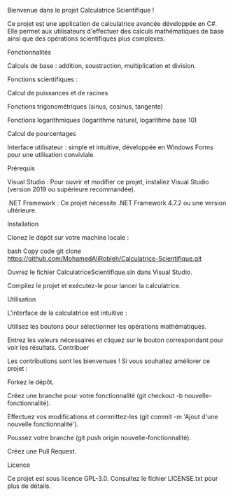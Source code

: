 Bienvenue dans le projet Calculatrice Scientifique ! 

Ce projet est une application de calculatrice avancée développée en C#. Elle permet aux utilisateurs d'effectuer des calculs mathématiques de base ainsi que des opérations scientifiques plus complexes.

Fonctionnalités

Calculs de base : addition, soustraction, multiplication et division.

Fonctions scientifiques :

Calcul de puissances et de racines

Fonctions trigonométriques (sinus, cosinus, tangente)

Fonctions logarithmiques (logarithme naturel, logarithme base 10)

Calcul de pourcentages

Interface utilisateur : simple et intuitive, développée en Windows Forms pour une utilisation conviviale.

Prérequis

Visual Studio : Pour ouvrir et modifier ce projet, installez Visual Studio (version 2019 ou supérieure recommandée).

.NET Framework : Ce projet nécessite .NET Framework 4.7.2 ou une version ultérieure.

Installation

Clonez le dépôt sur votre machine locale :

bash
Copy code
git clone https://github.com/MohamedAliRobleh/Calculatrice-Scientifique.git

Ouvrez le fichier CalculatriceScientifique.sln dans Visual Studio.

Compilez le projet et exécutez-le pour lancer la calculatrice.

Utilisation

L'interface de la calculatrice est intuitive :

Utilisez les boutons pour sélectionner les opérations mathématiques.

Entrez les valeurs nécessaires et cliquez sur le bouton correspondant pour voir les résultats.
Contribuer

Les contributions sont les bienvenues ! Si vous souhaitez améliorer ce projet :

Forkez le dépôt.

Créez une branche pour votre fonctionnalité (git checkout -b nouvelle-fonctionnalité).

Effectuez vos modifications et committez-les (git commit -m 'Ajout d'une nouvelle fonctionnalité').

Poussez votre branche (git push origin nouvelle-fonctionnalité).

Créez une Pull Request.

Licence

Ce projet est sous licence GPL-3.0. Consultez le fichier LICENSE.txt pour plus de détails.

